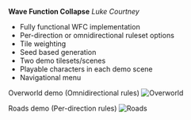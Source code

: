 **Wave Function Collapse**
_Luke Courtney_

- Fully functional WFC implementation
- Per-direction or omnidirectional ruleset options
- Tile weighting
- Seed based generation
- Two demo tilesets/scenes
- Playable characters in each demo scene
- Navigational menu

Overworld demo (Omnidirectional rules)
![Overworld](https://github.com/user-attachments/assets/4bb9adfb-5e08-41fa-9c7b-411cf48e59ee)

Roads demo (Per-direction rules)
![Roads](https://github.com/user-attachments/assets/5018360b-bd5d-4d82-bf94-81b1ee5fbee6)

